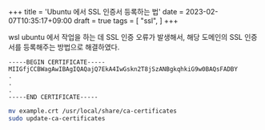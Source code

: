 +++
title = 'Ubuntu 에서 SSL 인증서 등록하는 법'
date = 2023-02-07T10:35:17+09:00
draft = true
tags = [
    "ssl",
]
+++

wsl ubuntu 에서 작업을 하는 데 SSL 인증 오류가 발생해서, 해당 도메인의 SSL 인증서를 등록해주는 방법으로 해결하였다.

```
-----BEGIN CERTIFICATE-----
MIIGfjCCBWagAwIBAgIQAQajQ7EkA4IwGskn2T8jSzANBgkqhkiG9w0BAQsFADBY
.
.
.
-----END CERTIFICATE-----
```

```bash
mv example.crt /usr/local/share/ca-certificates
sudo update-ca-certificates
```